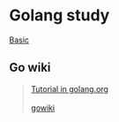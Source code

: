 # Golang study
[Basic]("./goscraper/basic/basic.go")

## Go wiki
> [Tutorial in golang.org](https://golang.org/doc/articles/wiki/#tmp_8)<br><br>
> [gowiki]("./gowiki")
